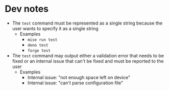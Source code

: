 # Dev notes

* The `test` command must be represented as a single string because the user wants to specify it as a single string
  * Examples
    * `mise run test`
    * `deno test`
    * `forge test`
* The `test` command may output either a validation error that needs to be fixed or an internal issue that can't be fixed and must be reported to the user
  * Examples
    * Internal issue: "not enough space left on device"
    * Internal issue: "can't parse configuration file"

